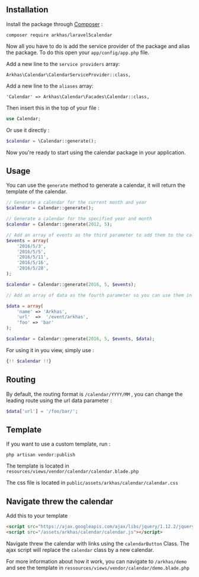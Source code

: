 ## Installation

Install the package through [Composer](http://getcomposer.org/) :

	composer require arkhas/laravel5calendar


Now all you have to do is add the service provider of the package and alias the package. To do this open your `app/config/app.php` file.

Add a new line to the `service providers` array:

	Arkhas\Calendar\CalendarServiceProvider::class,

Add a new line to the `aliases` array:

	'Calendar' => Arkhas\Calendar\Facades\Calendar::class,

Then insert this in the top of your file :

```php
use Calendar;
```
Or use it directly :
```php
$calendar = \Calendar::generate();
```

Now you're ready to start using the calendar package in your application.


## Usage

You can use the `generate` method to generate a calendar, it will return the template of the calendar.

```php
// Generate a calendar for the current month and year
$calendar = Calendar::generate();

// Generate a calendar for the specified year and month
$calendar = Calendar::generate(2012, 5);

// Add an array of events as the third parameter to add them to the calendar (YYYY/MM/DD), 
$events = array(
	'2016/5/3',
	'2016/5/5',
	'2016/5/11',
	'2016/5/16',
	'2016/5/28',
);

$calendar = Calendar::generate(2016, 5, $events);

// Add an array of data as the fourth parameter so you can use them in the view :

$data = array(
	'name' => 'Arkhas',
	'url'  =>  '/event/arkhas',
	'foo' => 'bar'
);

$calendar = Calendar::generate(2016, 5, $events, $data);
```

For using it in you view, simply use :
```php
{!! $calendar !!}
```

## Routing

By default, the routing format is `/calendar/YYYY/MM` , you can change the leading route using the url data parameter :

```php
$data['url'] = '/foo/bar/';
```

## Template

If you want to use a custom template, run :
	
	php artisan vendor:publish

The template is located in `resources/views/vendor/calendar/calendar.blade.php`

The css file is located in `public/assets/arkhas/calendar/calendar.css`

## Navigate threw the calendar

Add this to your template

```html
<script src="https://ajax.googleapis.com/ajax/libs/jquery/1.12.2/jquery.min.js"></script>
<script src="/assets/arkhas/calendar/calendar.js"></script>

```

Navigate threw the calendar with links using the `calendarButton` Class.
The ajax script will replace the `calendar` class by a new calendar.

For more information about how it work, you can navigate to `/arkhas/demo` and see the template in `ressources/views/vendor/calendar/demo.blade.php`



